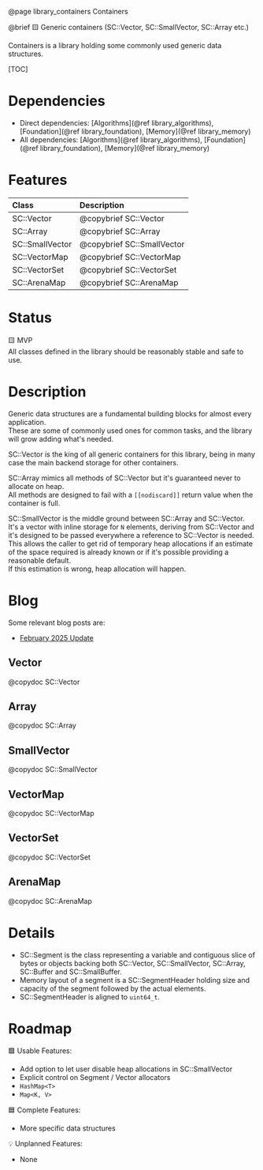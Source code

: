 @page library_containers Containers

@brief 🟨 Generic containers (SC::Vector, SC::SmallVector, SC::Array etc.)

Containers is a library holding some commonly used generic data structures.

[TOC]

# Dependencies
- Direct dependencies: [Algorithms](@ref library_algorithms), [Foundation](@ref library_foundation), [Memory](@ref library_memory)
- All dependencies: [Algorithms](@ref library_algorithms), [Foundation](@ref library_foundation), [Memory](@ref library_memory)

# Features
| Class                             | Description                               |
|:----------------------------------|:------------------------------------------|
| SC::Vector                        | @copybrief SC::Vector                     |
| SC::Array                         | @copybrief SC::Array                      |
| SC::SmallVector                   | @copybrief SC::SmallVector                |
| SC::VectorMap                     | @copybrief SC::VectorMap                  |
| SC::VectorSet                     | @copybrief SC::VectorSet                  |
| SC::ArenaMap                      | @copybrief SC::ArenaMap                   |

# Status
🟨 MVP  
All classes defined in the library should be reasonably stable and safe to use.  

# Description

Generic data structures are a fundamental building blocks for almost every application.  
These are some of commonly used ones for common tasks, and the library will grow adding what's needed.

SC::Vector is the king of all generic containers for this library, being in many case the main backend storage for other containers.

SC::Array mimics all methods of SC::Vector but it's guaranteed never to allocate on heap.  
All methods are designed to fail with a `[[nodiscard]]` return value when the container is full.

SC::SmallVector is the middle ground between SC::Array and SC::Vector.  
It's a vector with inline storage for `N` elements, deriving from SC::Vector and it's designed to be passed everywhere a reference to SC::Vector is needed. This allows the caller to get rid of temporary heap allocations if an estimate of the space required is already known or if it's possible providing a reasonable default.  
If this estimation is wrong, heap allocation will happen.

# Blog

Some relevant blog posts are:

- [February 2025 Update](https://pagghiu.github.io/site/blog/2025-02-28-SaneCppLibrariesUpdate.html)

## Vector

@copydoc SC::Vector

## Array

@copydoc SC::Array

## SmallVector

@copydoc SC::SmallVector

## VectorMap

@copydoc SC::VectorMap

## VectorSet

@copydoc SC::VectorSet

## ArenaMap

@copydoc SC::ArenaMap

# Details
- SC::Segment is the class representing a variable and contiguous slice of bytes or objects backing both SC::Vector, SC::SmallVector, SC::Array, SC::Buffer and SC::SmallBuffer.  
- Memory layout of a segment is a SC::SegmentHeader holding size and capacity of the segment followed by the actual elements. 
- SC::SegmentHeader is aligned to `uint64_t`.

# Roadmap

🟩 Usable Features:
- Add option to let user disable heap allocations in SC::SmallVector
- Explicit control on Segment / Vector allocators
- `HashMap<T>`
- `Map<K, V>`

🟦 Complete Features:
- More specific data structures

💡 Unplanned Features:
- None